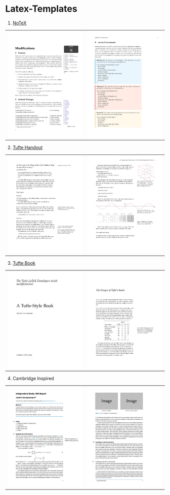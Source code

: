 # Latex-Templates

1. [NoTeX](https://github.com/Adhumunt/NotesTeX)

|||
|---|---|
|![](./NoTeX/NotesTex1.jpg)|![](./NoTeX/NotesTex2.jpg)|

2. [Tufte Handout](https://www.overleaf.com/latex/templates/example-of-the-tufte-handout-style/ysjghcrgdrnz)

| | |
|---|---|
|![](./TufteHandout/TufHand1.jpg)|![](./TufteHandout/TufHand2.jpg)|

3. [Tufte Book](https://www.overleaf.com/latex/templates/handout-design-inspired-by-edward-tufte/dtsbhhkvghzz)

| | |
|---|---|
|![](./TufteBook/TufBook1.jpg)|![](./TufteBook/TufBook2.jpg)|


4. Cambridge Inspired

| | |
|---|---|
|![](./CambridgeUniversity/Cam1.jpg)|![](./CambridgeUniversity/Cam2.jpg)|


